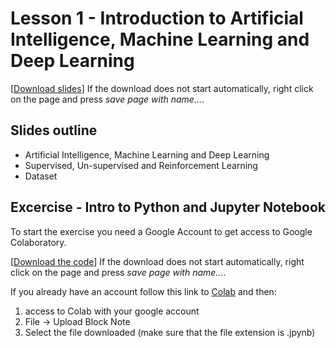 # Lesson 1 - Introduction to Artificial Intelligence, Machine Learning and Deep Learning


[[Download slides](https://raw.githubusercontent.com/Sebbyraft/AI4EO/main/Lesson-1/slides-lesson-1.html?token=AICNAEUPELYZMTBVL25347LBJHERY)] If the download does not start automatically, right click on the page and press *save page with name...*.

## Slides outline
- Artificial Intelligence, Machine Learning and Deep Learning
- Supervised, Un-supervised and Reinforcement Learning
- Dataset

## Excercise - Intro to Python and Jupyter Notebook
To start the exercise you need a Google Account to get access to Google Colaboratory.

[[Download the code](https://raw.githubusercontent.com/Sebbyraft/AI4EO/main/Lesson-1/Excercise1.jpynb?token=AICNAEQOELQYV2JISZHKANTBJHGIS)] If the download does not start automatically, right click on the page and press *save page with name...*.

If you already have an account follow this link to [Colab](https://research.google.com/colaboratory/) and then:
1. access to Colab with your google account
2. File -> Upload Block Note
3. Select the file downloaded (make sure that the file extension is .jpynb)



